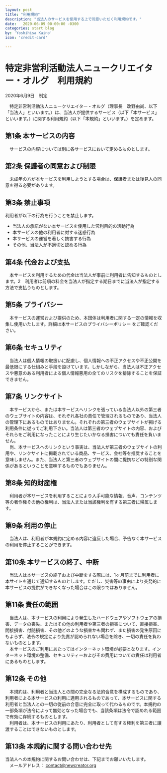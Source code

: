```yaml
---
layout: post
title: "利用規約"
description: "当法人のサービスを使用する上で同意いただく利用規約です。"
date:   2020-06-09 00:00:00 -0300
categories: start blog
by: 'Yoshihisa Kaino'
icon: 'credit-card'

---
```


# 特定非営利活動法人ニュークリエイター・オルグ　利用規約


2020年6月9日　制定

​
　特定非営利活動法人ニュークリエイター・オルグ（理事長　改野由尚、以下「当法人」といいます。）は、当法人が提供するサービス（以下「本サービス」といいます。）に関する利用規約（以下「本規約」といいます。）を定めます。
​
​
## 第1条 本サービスの内容
　サービスの内容については別に各サービスにおいて定めるものとします。
​
## 第2条 保護者の同意および制限
　未成年の方が本サービスを利用しようとする場合は、保護者または後見人の同意を得る必要があります。
​
## 第3条 禁止事項
利用者が以下の行為を行うことを禁止します。
  - 当法人の承諾がない本サービスを使用した営利目的の活動行為
  - 本サービスの他の利用者に対する迷惑行為
  - 本サービスの運営を著しく妨害する行為
  - その他、当法人が不適切と認める行為
​
## 第4条 代金および支払
　本サービスを利用するための代金は当法人が事前に利用者に告知するものとします。
​
2　利用者は前項の料金を当法人が指定する期日までに当法人が指定する方法で支払うものとします。
​
## 第5条 プライバシー
　本サービスの運営および提供のため、本団体は利用者に関する一定の情報を収集し使用いたします。詳細は本サービスのプライバシーポリシー をご確認ください。
​
## 第6条 セキュリティ
　当法人は個人情報の取扱いに配慮し、個人情報への不正アクセスや不正公開を最低限にする仕組みと手段を設けています。しかしながら、当法人は不正アクセスや悪意のある利用者による個人情報悪用の全てのリスクを排除することを保証できません。
​
## 第7条 リンクサイト
　本サービスから、または本サービスへリンクを張っている当法人以外の第三者のウェブサイトの内容は、それぞれ各社の責任で管理されるものであり、当法人の管理下にあるものではありません。それぞれの第三者のウェブサイトが掲げる利用条件に従ってご利用下さい。当法人は第三者のウェブサイトの内容、およびそれらをご利用になったことにより生じたいかなる損害についても責任を負いません。  
　尚、本サービスへのリンクという事実は、当法人が第三者のウェブサイトの利用や、リンクサイトに掲載されている商品、サービス、会社等を推奨することを意味しません。また、当法人と第三者のウェブサイトの間に提携などの特別な関係があるということを意味するものでもありません。
​
## 第8条 知的財産権
　利用者が本サービスを利用することにより入手可能な情報、音声、コンテンツ等の著作権その他の権利は、当法人または当該権利を有する第三者に帰属します。
​
## 第9条 利用の停止
　当法人は、利用者が本規約に定める内容に違反した場合、予告なく本サービスの利用を停止することができます。
​
## 第10条 本サービスの終了、中断
　当法人は本サービスの終了および中断をする際には、1ヶ月前までに利用者に本サイトを通じて通知するものとします。ただし、災害等の事由により突発的に本サービスの提供ができなくなった場合はこの限りではありません。
​
## 第11条 責任の範囲
　当法人は、本サービスの利用により発生したハードウェアやソフトウェアの損害、データの喪失、またはその他の利用者や第三者の損害について、直接損害、間接損害、付随損害、その他どのような損害かも問わず、また損害の発生原因にもよらず、法令の規定により免責が認められない場合を除き、一切の責任を負わないものとします。  
　本サービスのご利用にあたってはインターネット環境が必要となります。インターネット環境の整備、セキュリティーおよびその費用についての責任は利用者にあるものとします。
​
## 第12条 その他
　本規約は、利用者と当法人との間の完全なる法的合意を構成するものであり、利用者による本サービスの利用に適用されるものであって、本サービスに関する利用者と当法人との一切の従前の合意に完全に取って代わるものです。本規約の一部条項が法令によって無効となった場合でも、当該条項は法令で認めれる範囲で有効に存続するものとします。  
　利用者は、本サービスの利用にあたり、利用者として有する権利を第三者に譲渡することはできないものとします。
​
## 第13条 本規約に関する問い合わせ先
当法人への本規約に関するお問い合わせは、下記までお願いいたします。  
　メールアドレス： contact@newcreator.org



